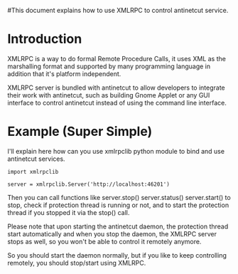 #This document explains how to use XMLRPC to control antinetcut service.

# Introduction #

XMLRPC is a way to do formal Remote Procedure Calls, it uses XML as the marshalling format and supported by many programming language in addition that it's platform independent.

XMLRPC server is bundled with antinetcut to allow developers to integrate their work with antinetcut, such as building Gnome Applet or any GUI interface to control antinetcut instead of using the command line interface.

# Example (Super Simple) #

I'll explain here how can you use xmlrpclib python module to bind and use antinetcut services.

```
import xmlrpclib

server = xmlrpclib.Server('http://localhost:46201')
```

Then you can call functions like server.stop() server.status() server.start() to stop, check if protection thread is running or not, and to start the protection thread if you stopped it via the stop() call.

Please note that upon starting the antinetcut daemon, the protection thread start automatically and when you stop the daemon, the XMLRPC server stops as well, so you won't be able to control it remotely anymore.

So you should start the daemon normally, but if you like to keep controlling remotely, you should stop/start using XMLRPC.